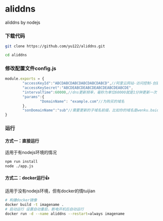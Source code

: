 # aliddns

aliddns by nodejs

### 下载代码

```sh
git clone https://github.com/yu122/aliddns.git

cd aliddns
```

### 修改配置文件config.js

```js
module.exports = {
        "accessKeyId":"ABCDABCDABCDABCDABCDABCD",//阿里云网站-访问控制-创建用户，添加权限：管理云解析（DNS）的权限-创建AccessKey，得到accessKeyId和accessKeySecret
        "accessKeySecret":"ABCDEABCDEABCDEABCDEABCDEABCDE",
        "intervalTime":60000,//dns更新频率，毫秒为单位60000就是1分钟更新一次
        "params":{
                "DomainName": "example.com"//为购买的域名
        },
        "sonDomainName":"sub"//需要更新的子域名前缀，比如你的域名是wenku.baidu.com那么这里就是wenku
}
```

### 运行

#### 方式一：直接运行

适用于有nodejs环境的情况

```sh
npm run install
node ./app.js
```

#### 方式二：docker运行:+1:

适用于没有nodejs环境，但有docker的情tuijian

```sh
# 构建docker镜像
docker build -t imagename .
# 启动运行 设置自动重启，断电开机后自动运行
docker run -d --name aliddns --restart=always imagename
```

